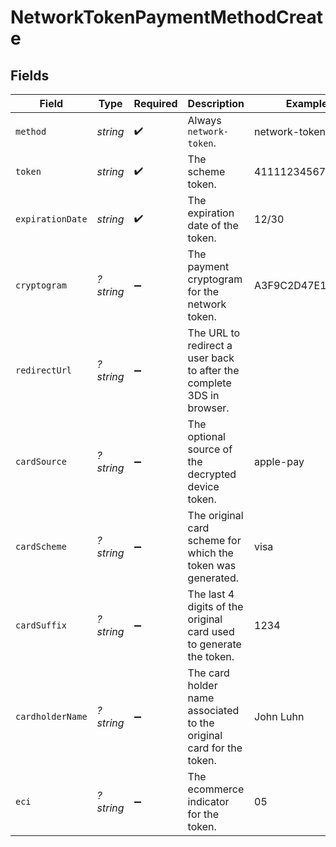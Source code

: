# NetworkTokenPaymentMethodCreate


## Fields

| Field                                                                 | Type                                                                  | Required                                                              | Description                                                           | Example                                                               |
| --------------------------------------------------------------------- | --------------------------------------------------------------------- | --------------------------------------------------------------------- | --------------------------------------------------------------------- | --------------------------------------------------------------------- |
| `method`                                                              | *string*                                                              | :heavy_check_mark:                                                    | Always `network-token`.                                               | network-token                                                         |
| `token`                                                               | *string*                                                              | :heavy_check_mark:                                                    | The scheme token.                                                     | 4111123456789012                                                      |
| `expirationDate`                                                      | *string*                                                              | :heavy_check_mark:                                                    | The expiration date of the token.                                     | 12/30                                                                 |
| `cryptogram`                                                          | *?string*                                                             | :heavy_minus_sign:                                                    | The payment cryptogram for the network token.                         | A3F9C2D47E1B56A9                                                      |
| `redirectUrl`                                                         | *?string*                                                             | :heavy_minus_sign:                                                    | The URL to redirect a user back to after the complete 3DS in browser. |                                                                       |
| `cardSource`                                                          | *?string*                                                             | :heavy_minus_sign:                                                    | The optional source of the decrypted device token.                    | apple-pay                                                             |
| `cardScheme`                                                          | *?string*                                                             | :heavy_minus_sign:                                                    | The original card scheme for which the token was generated.           | visa                                                                  |
| `cardSuffix`                                                          | *?string*                                                             | :heavy_minus_sign:                                                    | The last 4 digits of the original card used to generate the token.    | 1234                                                                  |
| `cardholderName`                                                      | *?string*                                                             | :heavy_minus_sign:                                                    | The card holder name associated to the original card for the token.   | John Luhn                                                             |
| `eci`                                                                 | *?string*                                                             | :heavy_minus_sign:                                                    | The ecommerce indicator for the token.                                | 05                                                                    |